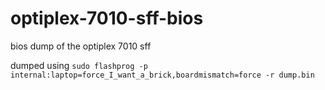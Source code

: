 # optiplex-7010-sff-bios
bios dump of the optiplex 7010 sff

dumped using
`sudo flashprog -p internal:laptop=force_I_want_a_brick,boardmismatch=force -r dump.bin`
